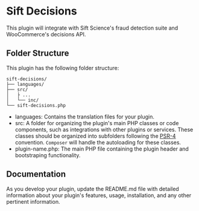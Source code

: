 # Sift Decisions

This plugin will integrate with Sift Science's fraud detection suite and WooCommerce's decisions API.

## Folder Structure

This plugin has the following folder structure:

```
sift-decisions/
├── languages/
├── src/
│   ├ ...
│   └── inc/
└── sift-decisions.php
```

- languages: Contains the translation files for your plugin.
- src: A folder for organizing the plugin's main PHP classes or code components, such as integrations with other plugins or services. These classes should be organized into subfolders following the [PSR-4](https://www.php-fig.org/psr/psr-4/) convention. `Composer` will handle the autoloading for these classes.
- plugin-name.php: The main PHP file containing the plugin header and bootstraping functionality.

## Documentation

As you develop your plugin, update the README.md file with detailed information about your plugin's features, usage, installation, and any other pertinent information.
